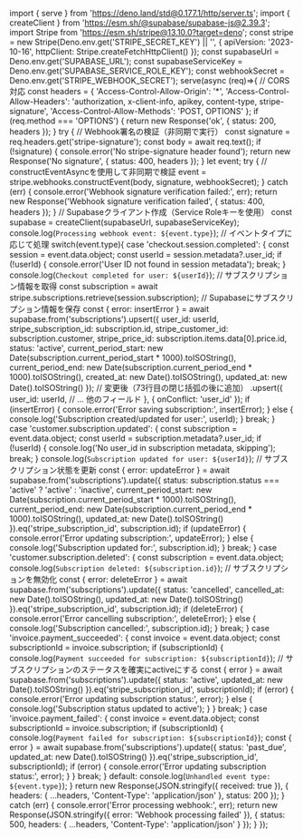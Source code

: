 import { serve } from 'https://deno.land/std@0.177.1/http/server.ts';
import { createClient } from 'https://esm.sh/@supabase/supabase-js@2.39.3';
import Stripe from 'https://esm.sh/stripe@13.10.0?target=deno';
const stripe = new Stripe(Deno.env.get('STRIPE_SECRET_KEY') || '', {
  apiVersion: '2023-10-16',
  httpClient: Stripe.createFetchHttpClient()
});
const supabaseUrl = Deno.env.get('SUPABASE_URL');
const supabaseServiceKey = Deno.env.get('SUPABASE_SERVICE_ROLE_KEY');
const webhookSecret = Deno.env.get('STRIPE_WEBHOOK_SECRET');
serve(async (req)=>{
  // CORS対応
  const headers = {
    'Access-Control-Allow-Origin': '*',
    'Access-Control-Allow-Headers': 'authorization, x-client-info, apikey, content-type, stripe-signature',
    'Access-Control-Allow-Methods': 'POST, OPTIONS'
  };
  if (req.method === 'OPTIONS') {
    return new Response('ok', {
      status: 200,
      headers
    });
  }
  try {
    // Webhook署名の検証（非同期で実行）
    const signature = req.headers.get('stripe-signature');
    const body = await req.text();
    if (!signature) {
      console.error('No stripe-signature header found');
      return new Response('No signature', {
        status: 400,
        headers
      });
    }
    let event;
    try {
      // constructEventAsyncを使用して非同期で検証
      event = stripe.webhooks.constructEvent(body, signature, webhookSecret);
    } catch (err) {
      console.error('Webhook signature verification failed:', err);
      return new Response('Webhook signature verification failed', {
        status: 400,
        headers
      });
    }
    // Supabaseクライアント作成（Service Roleキーを使用）
    const supabase = createClient(supabaseUrl, supabaseServiceKey);
    console.log(`Processing webhook event: ${event.type}`);
    // イベントタイプに応じて処理
    switch(event.type){
      case 'checkout.session.completed':
        {
          const session = event.data.object;
          const userId = session.metadata?.user_id;
          if (!userId) {
            console.error('User ID not found in session metadata');
            break;
          }
          console.log(`Checkout completed for user: ${userId}`);
          // サブスクリプション情報を取得
          const subscription = await stripe.subscriptions.retrieve(session.subscription);
          // Supabaseにサブスクリプション情報を保存
          const { error: insertError } = await supabase.from('subscriptions').upsert({
            user_id: userId,
            stripe_subscription_id: subscription.id,
            stripe_customer_id: subscription.customer,
            stripe_price_id: subscription.items.data[0].price.id,
            status: 'active',
            current_period_start: new Date(subscription.current_period_start * 1000).toISOString(),
            current_period_end: new Date(subscription.current_period_end * 1000).toISOString(),
            created_at: new Date().toISOString(),
            updated_at: new Date().toISOString()
          });
          // 変更後（73行目の閉じ括弧の後に追加）
          .upsert({
            user_id: userId,
            // ... 他のフィールド
          }, {
            onConflict: 'user_id'
          });
          if (insertError) {
            console.error('Error saving subscription:', insertError);
          } else {
            console.log('Subscription created/updated for user:', userId);
          }
          break;
        }
      case 'customer.subscription.updated':
        {
          const subscription = event.data.object;
          const userId = subscription.metadata?.user_id;
          if (!userId) {
            console.log('No user_id in subscription metadata, skipping');
            break;
          }
          console.log(`Subscription updated for user: ${userId}`);
          // サブスクリプション状態を更新
          const { error: updateError } = await supabase.from('subscriptions').update({
            status: subscription.status === 'active' ? 'active' : 'inactive',
            current_period_start: new Date(subscription.current_period_start * 1000).toISOString(),
            current_period_end: new Date(subscription.current_period_end * 1000).toISOString(),
            updated_at: new Date().toISOString()
          }).eq('stripe_subscription_id', subscription.id);
          if (updateError) {
            console.error('Error updating subscription:', updateError);
          } else {
            console.log('Subscription updated for:', subscription.id);
          }
          break;
        }
      case 'customer.subscription.deleted':
        {
          const subscription = event.data.object;
          console.log(`Subscription deleted: ${subscription.id}`);
          // サブスクリプションを無効化
          const { error: deleteError } = await supabase.from('subscriptions').update({
            status: 'cancelled',
            cancelled_at: new Date().toISOString(),
            updated_at: new Date().toISOString()
          }).eq('stripe_subscription_id', subscription.id);
          if (deleteError) {
            console.error('Error cancelling subscription:', deleteError);
          } else {
            console.log('Subscription cancelled:', subscription.id);
          }
          break;
        }
      case 'invoice.payment_succeeded':
        {
          const invoice = event.data.object;
          const subscriptionId = invoice.subscription;
          if (subscriptionId) {
            console.log(`Payment succeeded for subscription: ${subscriptionId}`);
            // サブスクリプションのステータスを確実にactiveにする
            const { error } = await supabase.from('subscriptions').update({
              status: 'active',
              updated_at: new Date().toISOString()
            }).eq('stripe_subscription_id', subscriptionId);
            if (error) {
              console.error('Error updating subscription status:', error);
            } else {
              console.log('Subscription status updated to active');
            }
          }
          break;
        }
      case 'invoice.payment_failed':
        {
          const invoice = event.data.object;
          const subscriptionId = invoice.subscription;
          if (subscriptionId) {
            console.log(`Payment failed for subscription: ${subscriptionId}`);
            const { error } = await supabase.from('subscriptions').update({
              status: 'past_due',
              updated_at: new Date().toISOString()
            }).eq('stripe_subscription_id', subscriptionId);
            if (error) {
              console.error('Error updating subscription status:', error);
            }
          }
          break;
        }
      default:
        console.log(`Unhandled event type: ${event.type}`);
    }
    return new Response(JSON.stringify({
      received: true
    }), {
      headers: {
        ...headers,
        'Content-Type': 'application/json'
      },
      status: 200
    });
  } catch (err) {
    console.error('Error processing webhook:', err);
    return new Response(JSON.stringify({
      error: 'Webhook processing failed'
    }), {
      status: 500,
      headers: {
        ...headers,
        'Content-Type': 'application/json'
      }
    });
  }
});
